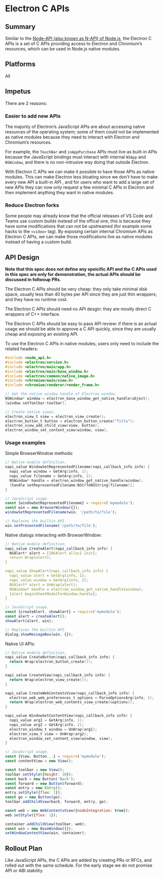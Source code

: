 # Electron C APIs

## Summary

Similar to the [Node-API (also known as N-API) of Node.js](https://nodejs.org/api/n-api.html), the Electron C APIs is a set of C APIs providing access to Electron and Chromium’s resources, which can be used in Node.js native modules.

## Platforms

All

## Impetus

There are 2 reasons:

### Easier to add new APIs

The majority of Electron’s JavaScript APIs are about accessing native resources of the operating system; some of them could not be implemented as native modules because they need to interact with Electron and Chromium’s resources.

For example, the `TouchBar` and `inAppPurchase` APIs must live as built-in APIs because the JavaScript bindings must interact with internal `NSApp` and `NSWindow`, and there is no non-intrusive way doing that outside Electron.

With Electron C APIs we can make it possible to have those APIs as native modules. This can make Electron less bloating since we don't have to make every new API a built-in API , and for users who want to add a large set of new APIs they can now only request a few minimal C APIs in Electron and then implement anything they want in native modules.

### Reduce Electron forks

Some people may already know that the official releases of VS Code and Teams use custom builds instead of the offical one, this is because they have some modifications that can not be upstreamed (for example some hacks to the `<video>` tag). By exposing certain internal Chromium APIs as Electron C APIs, we can make those modifications live as native modules instead of having a custom build.

## API Design

__Note that this spec does not define any speicific API and the C APIs used in this spec are only for demonstration, the actual APIs should be discussed in follwoup PRs.__

The Electron C APIs should be very cheap: they only take minimal disk space, usually less than 40 bytes per API since they are just thin wrappers; and they have no runtime cost.

The Electron C APIs should need no API desgin: they are mostly direct C wrappers of C++ interface.

The Electron C APIs should be easy to pass API review: if there is an actual usage we should be able to approve a C API quickly, since they are usually cheap and exposing an existing API.

To use the Electron C APIs in native modules, users only need to include the related headers:

```c
#include <node_api.h>
#include <electron/version.h>
#include <electron/main/app.h>
#include <electron/main/base_window.h>
#include <electron/common/native_image.h>
#include <chromium/main/view.h>
#include <chromium/renderer/render_frame.h>

// Get the native window handle of Electron window.
NSWindow* window = electron_base_window_get_native_handle(object);
[window setToolbar:toolbar];

// Create native views.
electron_view_t view = electron_view_create();
electron_button_t button = electron_button_create("Title");
electron_view_add_child_view(view, button);
electron_window_set_content_view(window, view);
```

### Usage examples

Simple BrowserWindow methods:

```c
// Native module definition.
napi_value WindowSetRepresentedFilename(napi_callback_info info) {
  napi_value window = GetArg(info, 1);
  napi_value filename = GetArg(info, 2);
  NSWindow* handle = electron_window_get_native_handle(window);
  [handle setRepresentedFilename:NStrToNSString(filename)];
}
```

```js
// JavaScript usage.
const {windowSetRepresentedFilename} = require('mymodule');
const win = new BrowserWindow({});
windowSetRepresentedFilename(win, '/path/to/file');

// Replaces the builtin API.
win.setPresentedFilename('/path/to/file');
```

Native dialogs interacting with BrowserWindow:

```c
// Native module definition.
napi_value CreateAlert(napi_callback_info info) {
  NSAlert* alert = [[NSAlert alloc] init];
  return Wrap(alert);
}

napi_value ShowAlert(napi_callback_info info) {
  napi_value alert = GetArg(info, 1);
  napi_value window = GetArg(info, 2);
  NSAlert* alert = UnWrap(alert);
  NSWindow* handle = electron_window_get_native_handle(window);
  [alert beginSheetModalForWindow:handle];
}
```

```js
// JavaScript usage.
const {createAlert, showAlert} = require('mymodule');
const alert = createAlert();
showAlert(alert, win);

// Replaces the builtin API.
dialog.showMessageBox(win, {});
```

Native UI APIs:

```c
// Native module definition.
napi_value CreateButton(napi_callback_info info) {
  return Wrap(electron_button_create());
}

napi_value CreateView(napi_callback_info info) {
  return Wrap(electron_view_create());
}

napi_value CreateWebContentsView(napi_callback_info info) {
  electron_web_web_preferences_t options = ParseOptionsArg(info, 1);
  return Wrap(electron_web_contents_view_create(&options));
}

napi_value WindowSetContentView(napi_callback_info info) {
  napi_value arg1 = GetArg(info, 1);
  napi_value arg2 = GetArg(info, 2);
  electron_window_t window = UnWrap(arg1);
  electron_view_t view = UnWrap(arg2);
  electron_window_set_content_view(window, view);
}
```

```js
// JavaScript usage.
const {View, Button...} = require('mymodule');
const contentView = new View();

const toolbar = new View();
toolbar.setStyle({height: 30});
const back = new Button('Back');
const forward = new Button(forward);
const entry = new Entry();
entry.setStyle({flex: 1});
const go = new Button(go);
toolbar.addChildView(back, forward, entry, go);

const web = new WebContentsView({nodeIntegration: true});
web.setStyle({flex: 1});

container.addChildView(toolbar, web);
const win = new BaseWindow({});
setWindowContentView(win, container);
```

## Rollout Plan

Like JavaScript APIs, the C APIs are added by creating PRs or RFCs, and rolled out with the same schedule. For the early stage we do not promise API or ABI stability.
